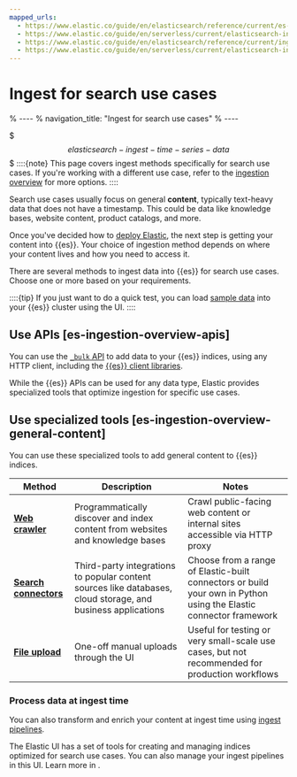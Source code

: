 ```yaml
---
mapped_urls:
  - https://www.elastic.co/guide/en/elasticsearch/reference/current/es-ingestion-overview.html#es-ingestion-overview-general-content
  - https://www.elastic.co/guide/en/serverless/current/elasticsearch-ingest-data-through-api.html
  - https://www.elastic.co/guide/en/elasticsearch/reference/current/ingest-pipeline-search.html
  - https://www.elastic.co/guide/en/serverless/current/elasticsearch-ingest-your-data.html
---
```


# Ingest for search use cases

% ----
% navigation_title: "Ingest for search use cases"
% ----

$$$elasticsearch-ingest-time-series-data$$$
::::{note}
This page covers ingest methods specifically for search use cases. If you're working with a different use case, refer to the [ingestion overview](/manage-data/ingest.md) for more options.
::::

Search use cases usually focus on general **content**, typically text-heavy data that does not have a timestamp. This could be data like knowledge bases, website content, product catalogs, and more.

Once you've decided how to [deploy Elastic](/deploy-manage/index.md), the next step is getting your content into {{es}}. Your choice of ingestion method depends on where your content lives and how you need to access it.

There are several methods to ingest data into {{es}} for search use cases. Choose one or more based on your requirements.

::::{tip}
If you just want to do a quick test, you can load [sample data](/manage-data/ingest/sample-data.md) into your {{es}} cluster using the UI.
::::

## Use APIs [es-ingestion-overview-apis] 

You can use the [`_bulk` API](https://www.elastic.co/docs/api/doc/elasticsearch/v8/group/endpoint-document) to add data to your {{es}} indices, using any HTTP client, including the [{{es}} client libraries](/solutions/search/site-or-app/clients.md).

While the {{es}} APIs can be used for any data type, Elastic provides specialized tools that optimize ingestion for specific use cases.

## Use specialized tools [es-ingestion-overview-general-content]

You can use these specialized tools to add general content to {{es}} indices.

| Method | Description | Notes |
|--------|-------------|-------|
| [**Web crawler**](https://github.com/elastic/crawler) | Programmatically discover and index content from websites and knowledge bases | Crawl public-facing web content or internal sites accessible via HTTP proxy |
| [**Search connectors**]() | Third-party integrations to popular content sources like databases, cloud storage, and business applications | Choose from a range of Elastic-built connectors or build your own in Python using the Elastic connector framework|
| [**File upload**](/manage-data/ingest/tools/upload-data-files.md)| One-off manual uploads through the UI | Useful for testing or very small-scale use cases, but not recommended for production workflows |

### Process data at ingest time

You can also transform and enrich your content at ingest time using [ingest pipelines](/manage-data/ingest/transform-enrich/ingest-pipelines.md).

The Elastic UI has a set of tools for creating and managing indices optimized for search use cases. You can also manage your ingest pipelines in this UI. Learn more in [](search-pipelines.md).